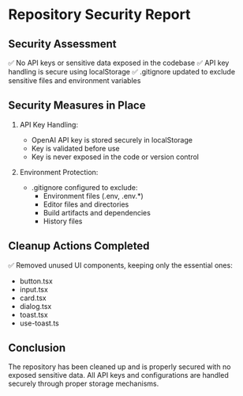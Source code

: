 # Repository Security Report

## Security Assessment
✅ No API keys or sensitive data exposed in the codebase
✅ API key handling is secure using localStorage
✅ .gitignore updated to exclude sensitive files and environment variables

## Security Measures in Place

1. API Key Handling:
   - OpenAI API key is stored securely in localStorage
   - Key is validated before use
   - Key is never exposed in the code or version control

2. Environment Protection:
   - .gitignore configured to exclude:
     - Environment files (.env, .env.*)
     - Editor files and directories
     - Build artifacts and dependencies
     - History files

## Cleanup Actions Completed
✅ Removed unused UI components, keeping only the essential ones:
   - button.tsx
   - input.tsx
   - card.tsx
   - dialog.tsx
   - toast.tsx
   - use-toast.ts

## Conclusion
The repository has been cleaned up and is properly secured with no exposed sensitive data. All API keys and configurations are handled securely through proper storage mechanisms.